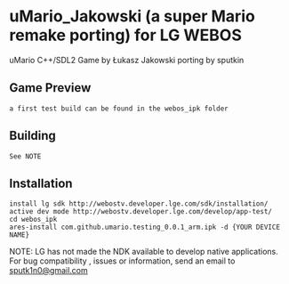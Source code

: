 # uMario_Jakowski (a super Mario remake porting) for LG WEBOS

uMario C++/SDL2 Game by Łukasz Jakowski
porting by sputkin

## Game Preview

    a first test build can be found in the webos_ipk folder


## Building 

    See NOTE

## Installation

    install lg sdk http://webostv.developer.lge.com/sdk/installation/
    active dev mode http://webostv.developer.lge.com/develop/app-test/
    cd webos_ipk
    ares-install com.github.umario.testing_0.0.1_arm.ipk -d {YOUR DEVICE NAME}


NOTE: LG has not made the NDK available to develop native applications. For bug compatibility , issues or information, send an email to sputk1n0@gmail.com
